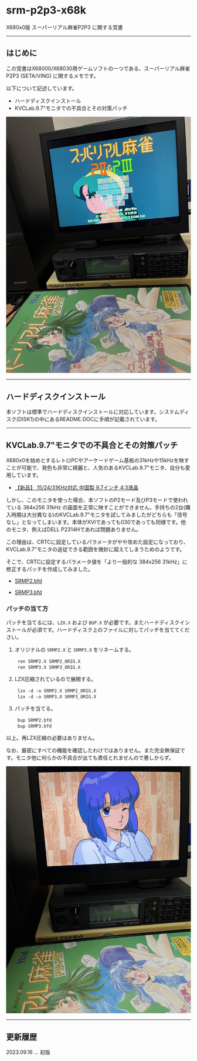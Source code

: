 # srm-p2p3-x68k
X680x0版 スーパーリアル麻雀P2P3 に関する覚書

---

## はじめに

この覚書はX68000/X68030用ゲームソフトの一つである、スーパーリアル麻雀P2P3 (SETA/VING) に関するメモです。

以下について記述しています。

* ハードディスクインストール
* KVCLab.9.7"モニタでの不具合とその対策パッチ

<img src='images/srm23_1.jpeg'/>

---

## ハードディスクインストール

本ソフトは標準でハードディスクインストールに対応しています。システムディスク(DISK1)の中にあるREADME.DOCに手順が記載されています。

---

## KVCLab.9.7"モニタでの不具合とその対策パッチ

X680x0を始めとするレトロPCやアーケードゲーム基板の31kHzや15kHzを映すことが可能で、発色も非常に綺麗と、人気のあるKVCLab.9.7"モニタ、自分も愛用しています。

* [【新品】 15/24/31KHz対応 中国製 9.7インチ 4:3液晶](https://kvclab.com/shopdetail/000000000489/)

しかし、このモニタを使った場合、本ソフトのP2モード及びP3モードで使われている 384x256 31kHz の画面を正常に映すことができません。手持ちの2台(購入時期は大分異なる)のKVCLab.9.7"モニタを試してみましたがどちらも「信号なし」となってしまいます。本体がXVIであっても030であっても同様です。他のモニタ、例えばDELL P2314Hであれば問題ありません。

この理由は、CRTCに設定しているパラメータがやや攻めた設定になっており、KVCLab.9.7"モニタの追従できる範囲を微妙に超えてしまうためのようです。

そこで、CRTCに設定するパラメータ値を「より一般的な 384x256 31kHz」に修正するパッチを作成してみました。

* [SRMP2.bfd](https://github.com/tantanGH/srm-p2p3-x68k/raw/main/bfd/SRMP2.bfd)

* [SRMP3.bfd](https://github.com/tantanGH/srm-p2p3-x68k/raw/main/bfd/SRMP3.bfd)


### パッチの当て方

パッチを当てるには、`LZX.X` および `BUP.X` が必要です。またハードディスクインストールが必須です。ハードディスク上のファイルに対してパッチを当ててください。

1. オリジナルの `SRMP2.X` と `SRMP3.X` をリネームする。

        ren SRMP2.X SRMP2_ORIG.X
        ren SRMP3.X SRMP3_ORIG.X

2. LZX圧縮されているので展開する。

        lzx -d -o SRMP2.X SRMP2_ORIG.X
        lzx -d -o SRMP3.X SRMP3_ORIG.X

3. パッチを当てる。

        bup SRMP2.bfd
        bup SRMP3.bfd

以上。再LZX圧縮の必要はありません。

なお、厳密にすべての機能を確認したわけではありません。また完全無保証です。モニタ他に何らかの不具合が出ても責任とれませんので悪しからず。

<img src='images/srm23_2.jpeg'/>

---

## 更新履歴

2023.09.16 ... 初版
